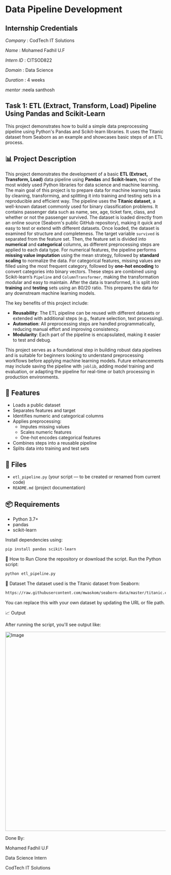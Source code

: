 # Data Pipeline Development

## Internship Credentials
*Company* : CodTech IT Solutions

*Name* : Mohamed Fadhil U.F

*Intern ID* : CITSOD822

*Domain* : Data Science

*Duration* : 4 weeks

*mentor*   :neela santhosh


## Task 1: ETL (Extract, Transform, Load) Pipeline Using Pandas and Scikit-Learn

This project demonstrates how to build a simple data preprocessing pipeline using Python's Pandas and Scikit-learn libraries. It uses the Titanic dataset from Seaborn as an example and showcases basic steps of an ETL process.

## 📊 Project Description

This project demonstrates the development of a basic **ETL (Extract, Transform, Load)** data pipeline using **Pandas** and **Scikit-learn**, two of the most widely used Python libraries for data science and machine learning. The main goal of this project is to prepare data for machine learning tasks by cleaning, transforming, and splitting it into training and testing sets in a reproducible and efficient way.
The pipeline uses the **Titanic dataset**, a well-known dataset commonly used for binary classification problems. It contains passenger data such as name, sex, age, ticket fare, class, and whether or not the passenger survived. The dataset is loaded directly from an online source (Seaborn's public GitHub repository), making it quick and easy to test or extend with different datasets.
Once loaded, the dataset is examined for structure and completeness. The target variable `survived` is separated from the feature set. Then, the feature set is divided into **numerical** and **categorical** columns, as different preprocessing steps are applied to each data type.
For numerical features, the pipeline performs **missing value imputation** using the mean strategy, followed by **standard scaling** to normalize the data. For categorical features, missing values are filled using the most frequent category, followed by **one-hot encoding** to convert categories into binary vectors. These steps are combined using Scikit-learn’s `Pipeline` and `ColumnTransformer`, making the transformation modular and easy to maintain.
After the data is transformed, it is split into **training** and **testing** sets using an 80/20 ratio. This prepares the data for any downstream machine learning models.

The key benefits of this project include:
- **Reusability**: The ETL pipeline can be reused with different datasets or extended with additional steps (e.g., feature selection, text processing).
- **Automation**: All preprocessing steps are handled programmatically, reducing manual effort and improving consistency.
- **Modularity**: Each part of the pipeline is encapsulated, making it easier to test and debug.

This project serves as a foundational step in building robust data pipelines and is suitable for beginners looking to understand preprocessing workflows before applying machine learning models. Future enhancements may include saving the pipeline with `joblib`, adding model training and evaluation, or adapting the pipeline for real-time or batch processing in production environments.

## 🔧 Features

- Loads a public dataset
- Separates features and target
- Identifies numeric and categorical columns
- Applies preprocessing:
  - Imputes missing values
  - Scales numeric features
  - One-hot encodes categorical features
- Combines steps into a reusable pipeline
- Splits data into training and test sets


## 📁 Files

- `etl_pipeline.py` (your script — to be created or renamed from current code)
- `README.md` (project documentation)

## 📦 Requirements

- Python 3.7+
- pandas
- scikit-learn

Install dependencies using:

```bash
pip install pandas scikit-learn
```

🚀 How to Run
Clone the repository or download the script.
Run the Python script:
```bash
python etl_pipeline.py
```

🧪 Dataset
The dataset used is the Titanic dataset from Seaborn:
```bash
https://raw.githubusercontent.com/mwaskom/seaborn-data/master/titanic.csv
```
You can replace this with your own dataset by updating the URL or file path.

📈 Output

After running the script, you'll see output like:

<img width="604" height="625" alt="Image" src="https://github.com/user-attachments/assets/45325ea2-bc81-42f6-931e-ee9759f4079a" />

Done By:

Mohamed Fadhil U.F

Data Science Intern

CodTech IT Solutions
